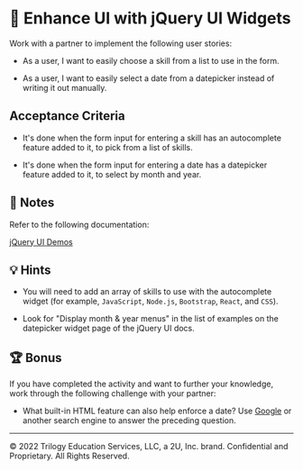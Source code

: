 # 📖 Enhance UI with jQuery UI Widgets

Work with a partner to implement the following user stories:

- As a user, I want to easily choose a skill from a list to use in the form.

- As a user, I want to easily select a date from a datepicker instead of writing it out manually.

## Acceptance Criteria

- It's done when the form input for entering a skill has an autocomplete feature added to it, to pick from a list of skills.

- It's done when the form input for entering a date has a datepicker feature added to it, to select by month and year.

## 📝 Notes

Refer to the following documentation:

[jQuery UI Demos](https://jqueryui.com/demos/)

## 💡 Hints

- You will need to add an array of skills to use with the autocomplete widget (for example, `JavaScript`, `Node.js`, `Bootstrap`, `React`, and `CSS`).

- Look for "Display month & year menus" in the list of examples on the datepicker widget page of the jQuery UI docs.

## 🏆 Bonus

If you have completed the activity and want to further your knowledge, work through the following challenge with your partner:

- What built-in HTML feature can also help enforce a date? Use [Google](https://www.google.com) or another search engine to answer the preceding question.

---

© 2022 Trilogy Education Services, LLC, a 2U, Inc. brand. Confidential and Proprietary. All Rights Reserved.
